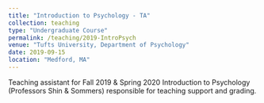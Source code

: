 ```yaml
---
title: "Introduction to Psychology - TA"
collection: teaching
type: "Undergraduate Course"
permalink: /teaching/2019-IntroPsych
venue: "Tufts University, Department of Psychology"
date: 2019-09-15
location: "Medford, MA"
---
```


Teaching assistant for Fall 2019 & Spring 2020 Introduction to Psychology (Professors Shin & Sommers) responsible for teaching support and grading.
